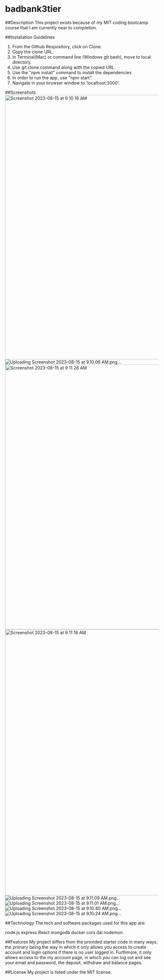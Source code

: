 # badbank3tier
##Description
This project exists because of my MIT coding bootcamp course that I am currently near to completion.

##Installation Guidelines
1. From the Github Respository, click on Clone.
2. Copy the clone URL.
3. In Terminal(Mac) or command line (Windows git bash), move to local directory.
4. Use git clone command along with the copied URL.
5. Use the "npm install" command to install the dependencies
6. In order to run the app, use "npm start".
7. Navigate in your browser window to 'localhost:3000'.

##Screenshots
<img width="867" alt="Screenshot 2023-08-15 at 9 10 16 AM" src="https://github.com/zacharyjohnkline/badbank3tier/assets/93987190/3c38ca41-eab2-4d14-84c8-11a5d28ff542">
![Uploading Screenshot 2023-08-15 at 9.10.06 AM.png…]()
<img width="868" alt="Screenshot 2023-08-15 at 9 11 26 AM" src="https://github.com/zacharyjohnkline/badbank3tier/assets/93987190/cddd1e9b-ba0e-479a-a1a8-cd402d592d86">
<img width="872" alt="Screenshot 2023-08-15 at 9 11 18 AM" src="https://github.com/zacharyjohnkline/badbank3tier/assets/93987190/13cc3333-b067-4995-838e-cb317c3866cd">
![Uploading Screenshot 2023-08-15 at 9.11.09 AM.png…]()
![Uploading Screenshot 2023-08-15 at 9.11.01 AM.png…]()
![Uploading Screenshot 2023-08-15 at 9.10.40 AM.png…]()
![Uploading Screenshot 2023-08-15 at 9.10.24 AM.png…]()

##Technology
The tech and software packages used for this app are:

node.js
express
React
mongodb
docker
cors
dal
nodemon

##Features
My project differs from the provided starter code in many ways, the primary being the way in which it only allows you access to create account and login options if there is no user logged in.  Furthmore, it only allows access to the my account page, in which you can log out and see your email and password, the deposit, withdraw and balance pages.

##License
My project is listed under the MIT license.


